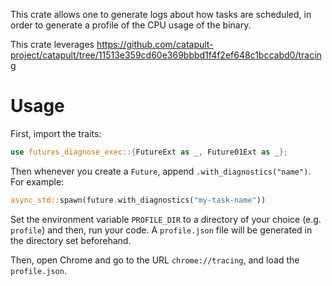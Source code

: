 This crate allows one to generate logs about how tasks are scheduled, in order to generate a
profile of the CPU usage of the binary.

This crate leverages https://github.com/catapult-project/catapult/tree/11513e359cd60e369bbbd1f4f2ef648c1bccabd0/tracing

# Usage

First, import the traits:

```rust
use futures_diagnose_exec::{FutureExt as _, Future01Ext as _};
```

Then whenever you create a `Future`, append `.with_diagnostics("name")`. For example:

```rust
async_std::spawn(future.with_diagnostics("my-task-name"))
```

Set the environment variable `PROFILE_DIR` to a directory of your choice (e.g.
`profile`) and then, run your code. A `profile.json` file will be generated in
the directory set beforehand.

Then, open Chrome and go to the URL `chrome://tracing`, and load the `profile.json`.
